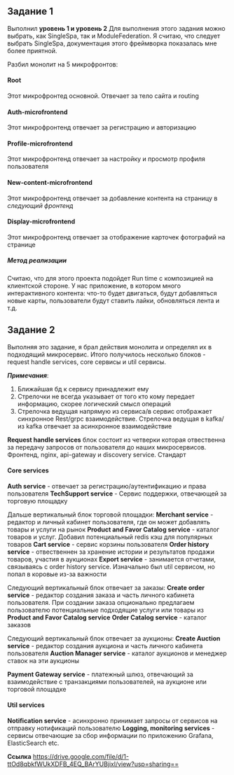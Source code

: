

## Задание 1

Выполнил **уровень 1 и уровень 2**
Для выполнения этого задания можно выбрать, как SingleSpa, так и ModuleFederation. Я считаю, что следует выбрать SingleSpa, документация этого фреймворка показалась мне более приятной.

Разбил монолит на 5 микрофронтов:
#### Root
Этот микрофронтед основной. Отвечает за тело сайта и routing
#### Auth-microfrontend
Этот микрофронтенд отвечает за регистрацию и авторизацию
#### Profile-microfrontend
Этот микрофронтенд отвечает за настройку и просмотр профиля пользователя
#### New-content-microfrontend
Этот микрофронтенд отвечает за добавление контента на страницу в *следующий фронтенд*
#### Display-microfrontend
Этот микрофронтенд отвечает за отображение карточек фотографий на странице


##### Метод реализации
Считаю, что для этого проекта подойдет Run time c композицией на клиентской стороне.
У нас приложение, в котором много интерактивного контента: что-то будет двигаться, будут добавляться новые карты, пользователи будут ставить лайки, обновляться лента и т.д.


## Задание 2

Выполняя это задание, я брал действия монолита и определял их в подходящий микросервис.
Итого получилось несколько блоков - request handle services, core сервисы и util сервисы.

***Примечания***:
1) Ближайшая бд к сервису принадлежит ему
2) Стрелочки не всегда указывает от того кто кому передает информацию, скорее логический смысл операций
3) Стрелочка ведущая напрямую из сервиса/в сервис отображает синхронное Rest/grpc взаимодействие. Стрелочка ведущая в kafka/из kafka отвечает за асинхронное взаимодействие


**Request handle services** блок состоит из четверки которая отвественна за передачу запросов от пользователя до наших микросервисов. Фронтенд, nginx, api-gateway и discovery service. Стандарт

#### Core services

**Auth service** - отвечает за регистрацию/аутентификацию и права пользователя
**TechSupport service** - Сервис поддержки, отвечающей за торговую площадку

Дальше вертикальный блок торговой площадки:
**Merchant service** - редактор и личный кабинет пользователя, где он может добавлять товары и услуги на рынок
**Product and Favor Catalog service** - каталог товаров и услуг. Добавил потенциальный redis кэш для популярных товаров
**Cart service** - сервис корзины пользователя
**Order history service** - отвественнен за хранение истории и результатов продажи товаров, участия в аукционах
**Export service** - занимается отчетами, связываясь с order history service. Изначально был util сервисом, но попал в коровые из-за важности

Следующий вертикальный блок отвечает за заказы:
**Create order service** - редактор создания заказа и часть личного кабинета пользователя. При создании заказа опционально предлагаем пользователю потенциальные подходящие услуги или товары из **Product and Favor Catalog service**
**Order Catalog service** - каталог заказов

Следующий вертикальный блок отвечает за аукционы:
**Create Auction service** - редактор создания аукциона и часть личного кабинета пользователя
**Auction Manager service** - каталог аукционов и менеджер ставок на эти аукционы

**Payment Gateway service** - платежный шлюз, отвечающий за взаимодействие с транзакциями пользователей, на аукционе или торговой площадке


#### Util services
**Notification service** - асинхронно принимает запросы от сервисов на отправку нотификаций пользователю
**Logging, monitoring services** - сервисы отвечающие за сбор информации по приложению Grafana, ElasticSearch etc.

**Ссылка** https://drive.google.com/file/d/1-ttOd8qbkfWUkXDFB_4EQ_BArYUBjixl/view?usp=sharing==
